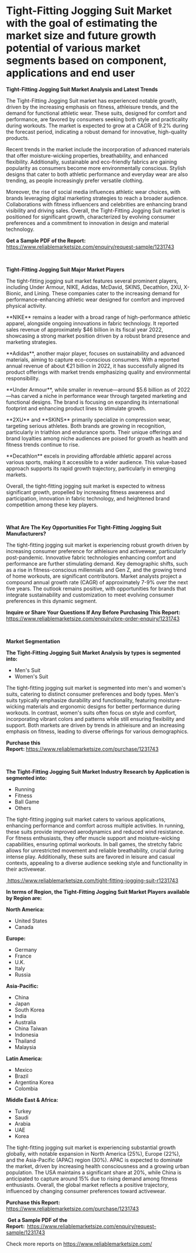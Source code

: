 <p><h1>Tight-Fitting Jogging Suit Market with the goal of estimating the market size and future growth potential of various market segments based on component, applications and end user</h1></p><p><strong>Tight-Fitting Jogging Suit Market Analysis and Latest Trends</strong></p>
<p><p>The Tight-Fitting Jogging Suit market has experienced notable growth, driven by the increasing emphasis on fitness, athleisure trends, and the demand for functional athletic wear. These suits, designed for comfort and performance, are favored by consumers seeking both style and practicality during workouts. The market is expected to grow at a CAGR of 9.2% during the forecast period, indicating a robust demand for innovative, high-quality products.</p><p>Recent trends in the market include the incorporation of advanced materials that offer moisture-wicking properties, breathability, and enhanced flexibility. Additionally, sustainable and eco-friendly fabrics are gaining popularity as consumers become more environmentally conscious. Stylish designs that cater to both athletic performance and everyday wear are also trending, as people increasingly prefer versatile clothing.</p><p>Moreover, the rise of social media influences athletic wear choices, with brands leveraging digital marketing strategies to reach a broader audience. Collaborations with fitness influencers and celebrities are enhancing brand visibility and driving sales. Overall, the Tight-Fitting Jogging Suit market is positioned for significant growth, characterized by evolving consumer preferences and a commitment to innovation in design and material technology.</p></p>
<p><strong>Get a Sample PDF of the Report:&nbsp;</strong> <a href="https://www.reliablemarketsize.com/enquiry/request-sample/1231743?utm_campaign=1143&utm_medium=2&utm_source=Github&utm_content=ia&utm_term=09022025&utm_id=tight-fitting-jogging-suit">https://www.reliablemarketsize.com/enquiry/request-sample/1231743</a></p>
<p>&nbsp;</p>
<p><strong>Tight-Fitting Jogging Suit Major Market Players</strong></p>
<p><p>The tight-fitting jogging suit market features several prominent players, including Under Armour, NIKE, Adidas, McDavid, SKINS, Decathlon, 2XU, X-Bionic, and Lining. These companies cater to the increasing demand for performance-enhancing athletic wear designed for comfort and improved physical activity.</p><p>**NIKE** remains a leader with a broad range of high-performance athletic apparel, alongside ongoing innovations in fabric technology. It reported sales revenue of approximately $46 billion in its fiscal year 2022, showcasing a strong market position driven by a robust brand presence and marketing strategies.</p><p>**Adidas**, another major player, focuses on sustainability and advanced materials, aiming to capture eco-conscious consumers. With a reported annual revenue of about €21 billion in 2022, it has successfully aligned its product offerings with market trends emphasizing quality and environmental responsibility.</p><p>**Under Armour**, while smaller in revenue—around $5.6 billion as of 2022—has carved a niche in performance wear through targeted marketing and functional designs. The brand is focusing on expanding its international footprint and enhancing product lines to stimulate growth.</p><p>**2XU** and **SKINS** primarily specialize in compression wear, targeting serious athletes. Both brands are growing in recognition, particularly in triathlon and endurance sports. Their unique offerings and brand loyalties among niche audiences are poised for growth as health and fitness trends continue to rise.</p><p>**Decathlon** excels in providing affordable athletic apparel across various sports, making it accessible to a wider audience. This value-based approach supports its rapid growth trajectory, particularly in emerging markets.</p><p>Overall, the tight-fitting jogging suit market is expected to witness significant growth, propelled by increasing fitness awareness and participation, innovation in fabric technology, and heightened brand competition among these key players.</p></p>
<p>&nbsp;</p>
<p><strong>What Are The Key Opportunities For Tight-Fitting Jogging Suit Manufacturers?</strong></p>
<p><p>The tight-fitting jogging suit market is experiencing robust growth driven by increasing consumer preference for athleisure and activewear, particularly post-pandemic. Innovative fabric technologies enhancing comfort and performance are further stimulating demand. Key demographic shifts, such as a rise in fitness-conscious millennials and Gen Z, and the growing trend of home workouts, are significant contributors. Market analysts project a compound annual growth rate (CAGR) of approximately 7-9% over the next five years. The outlook remains positive, with opportunities for brands that integrate sustainability and customization to meet evolving consumer preferences in this dynamic segment.</p></p>
<p><strong>Inquire or Share Your Questions If Any Before Purchasing This Report:</strong> <a href="https://www.reliablemarketsize.com/enquiry/pre-order-enquiry/1231743?utm_campaign=1143&utm_medium=2&utm_source=Github&utm_content=ia&utm_term=09022025&utm_id=tight-fitting-jogging-suit">https://www.reliablemarketsize.com/enquiry/pre-order-enquiry/1231743</a></p>
<p>&nbsp;</p>
<p><strong>Market Segmentation</strong></p>
<p><strong>The Tight-Fitting Jogging Suit Market Analysis by types is segmented into:</strong></p>
<p><ul><li>Men's Suit</li><li>Women's Suit</li></ul></p>
<p><p>The tight-fitting jogging suit market is segmented into men's and women's suits, catering to distinct consumer preferences and body types. Men's suits typically emphasize durability and functionality, featuring moisture-wicking materials and ergonomic designs for better performance during workouts. In contrast, women's suits often focus on style and comfort, incorporating vibrant colors and patterns while still ensuring flexibility and support. Both markets are driven by trends in athleisure and an increasing emphasis on fitness, leading to diverse offerings for various demographics.</p></p>
<p><strong>Purchase this Report:&nbsp;</strong><a href="https://www.reliablemarketsize.com/purchase/1231743?utm_campaign=1143&utm_medium=2&utm_source=Github&utm_content=ia&utm_term=09022025&utm_id=tight-fitting-jogging-suit">https://www.reliablemarketsize.com/purchase/1231743</a></p>
<p>&nbsp;</p>
<p><strong>The Tight-Fitting Jogging Suit Market Industry Research by Application is segmented into:</strong></p>
<p><ul><li>Running</li><li>Fitness</li><li>Ball Game</li><li>Others</li></ul></p>
<p><p>The tight-fitting jogging suit market caters to various applications, enhancing performance and comfort across multiple activities. In running, these suits provide improved aerodynamics and reduced wind resistance. For fitness enthusiasts, they offer muscle support and moisture-wicking capabilities, ensuring optimal workouts. In ball games, the stretchy fabric allows for unrestricted movement and reliable breathability, crucial during intense play. Additionally, these suits are favored in leisure and casual contexts, appealing to a diverse audience seeking style and functionality in their activewear.</p></p>
<p><a href="https://www.reliablemarketsize.com/tight-fitting-jogging-suit-r1231743?utm_campaign=1143&utm_medium=2&utm_source=Github&utm_content=ia&utm_term=09022025&utm_id=tight-fitting-jogging-suit">&nbsp;https://www.reliablemarketsize.com/tight-fitting-jogging-suit-r1231743</a></p>
<p><strong>In terms of Region, the Tight-Fitting Jogging Suit Market Players available by Region are:</strong></p>
<p>
    <p> <strong> North America: </strong>
        <ul>
            <li>United States</li>
            <li>Canada</li>
        </ul>
        </p> 
    <p> <strong> Europe: </strong>
        <ul>
            <li>Germany</li>
            <li>France</li>
            <li>U.K.</li>
            <li>Italy</li>
            <li>Russia</li>
        </ul>
        </p> 
    <p> <strong> Asia-Pacific: </strong>
        <ul>
            <li>China</li>
            <li>Japan</li>
            <li>South Korea</li>
            <li>India</li>
            <li>Australia</li>
            <li>China Taiwan</li>
            <li>Indonesia</li>
            <li>Thailand</li>
            <li>Malaysia</li>
        </ul>
        </p> 
    <p> <strong> Latin America: </strong>
        <ul>
            <li>Mexico</li>
            <li>Brazil</li>
            <li>Argentina Korea</li>
            <li>Colombia</li>
        </ul>
        </p> 
    <p> <strong> Middle East & Africa: </strong>
        <ul>
            <li>Turkey</li>
            <li>Saudi</li>
            <li>Arabia</li>
            <li>UAE</li>
            <li>Korea</li>
        </ul>
    </p>
    </p>
<p><p>The tight-fitting jogging suit market is experiencing substantial growth globally, with notable expansion in North America (25%), Europe (22%), and the Asia-Pacific (APAC) region (30%). APAC is expected to dominate the market, driven by increasing health consciousness and a growing urban population. The USA maintains a significant share at 20%, while China is anticipated to capture around 15% due to rising demand among fitness enthusiasts. Overall, the global market reflects a positive trajectory, influenced by changing consumer preferences toward activewear.</p></p>
<p><strong>Purchase this Report: </strong><a href="https://www.reliablemarketsize.com/purchase/1231743?utm_campaign=1143&utm_medium=2&utm_source=Github&utm_content=ia&utm_term=09022025&utm_id=tight-fitting-jogging-suit">https://www.reliablemarketsize.com/purchase/1231743</a></p>
<p>&nbsp;<strong>Get a Sample PDF of the Report:&nbsp;&nbsp;</strong><a href="https://www.reliablemarketsize.com/enquiry/request-sample/1231743?utm_campaign=1143&utm_medium=2&utm_source=Github&utm_content=ia&utm_term=09022025&utm_id=tight-fitting-jogging-suit">https://www.reliablemarketsize.com/enquiry/request-sample/1231743</a></p>
<p><strong></strong></p>
<p>Check more reports on <a href="https://www.reliablemarketsize.com/?utm_campaign=1143&utm_medium=2&utm_source=Github&utm_content=ia&utm_term=09022025&utm_id=tight-fitting-jogging-suit">https://www.reliablemarketsize.com/</a></p>